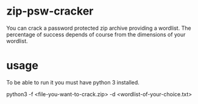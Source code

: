 # zip-psw-cracker
You can crack a password protected zip archive providing a wordlist. 
The percentage of success depends of course from the dimensions of your wordlist.

# usage
To be able to run it you must have python 3 installed.

python3 -f <file-you-want-to-crack.zip> -d <wordlist-of-your-choice.txt>
